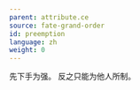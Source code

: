 ```yaml
---
parent: attribute.ce
source: fate-grand-order
id: preemption
language: zh
weight: 0
---
```


先下手为强。
反之只能为他人所制。

